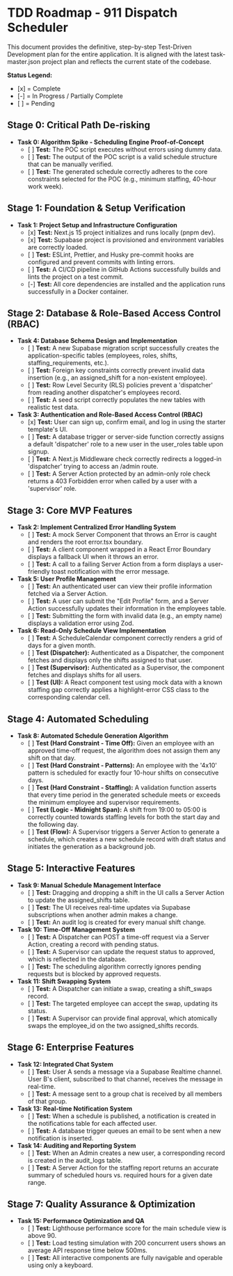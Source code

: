 # **TDD Roadmap \- 911 Dispatch Scheduler**

This document provides the definitive, step-by-step Test-Driven Development plan for the entire application. It is aligned with the latest task-master.json project plan and reflects the current state of the codebase.

**Status Legend:**

* \[x\] \= Complete  
* \[-\] \= In Progress / Partially Complete  
* \[ \] \= Pending

## **Stage 0: Critical Path De-risking**

* **Task 0: Algorithm Spike \- Scheduling Engine Proof-of-Concept**  
  * \[ \] **Test:** The POC script executes without errors using dummy data.  
  * \[ \] **Test:** The output of the POC script is a valid schedule structure that can be manually verified.  
  * \[ \] **Test:** The generated schedule correctly adheres to the core constraints selected for the POC (e.g., minimum staffing, 40-hour work week).

## **Stage 1: Foundation & Setup Verification**

* **Task 1: Project Setup and Infrastructure Configuration**  
  * \[x\] **Test:** Next.js 15 project initializes and runs locally (pnpm dev).  
  * \[x\] **Test:** Supabase project is provisioned and environment variables are correctly loaded.  
  * \[ \] **Test:** ESLint, Prettier, and Husky pre-commit hooks are configured and prevent commits with linting errors.  
  * \[ \] **Test:** A CI/CD pipeline in GitHub Actions successfully builds and lints the project on a test commit.  
  * \[-\] **Test:** All core dependencies are installed and the application runs successfully in a Docker container.

## **Stage 2: Database & Role-Based Access Control (RBAC)**

* **Task 4: Database Schema Design and Implementation**  
  * \[ \] **Test:** A new Supabase migration script successfully creates the application-specific tables (employees, roles, shifts, staffing\_requirements, etc.).  
  * \[ \] **Test:** Foreign key constraints correctly prevent invalid data insertion (e.g., an assigned\_shift for a non-existent employee).  
  * \[ \] **Test:** Row Level Security (RLS) policies prevent a 'dispatcher' from reading another dispatcher's employees record.  
  * \[ \] **Test:** A seed script correctly populates the new tables with realistic test data.  
* **Task 3: Authentication and Role-Based Access Control (RBAC)**  
  * \[x\] **Test:** User can sign up, confirm email, and log in using the starter template's UI.  
  * \[ \] **Test:** A database trigger or server-side function correctly assigns a default 'dispatcher' role to a new user in the user\_roles table upon signup.  
  * \[ \] **Test:** A Next.js Middleware check correctly redirects a logged-in 'dispatcher' trying to access an /admin route.  
  * \[ \] **Test:** A Server Action protected by an admin-only role check returns a 403 Forbidden error when called by a user with a 'supervisor' role.

## **Stage 3: Core MVP Features**

* **Task 2: Implement Centralized Error Handling System**  
  * \[ \] **Test:** A mock Server Component that throws an Error is caught and renders the root error.tsx boundary.  
  * \[ \] **Test:** A client component wrapped in a React Error Boundary displays a fallback UI when it throws an error.  
  * \[ \] **Test:** A call to a failing Server Action from a form displays a user-friendly toast notification with the error message.  
* **Task 5: User Profile Management**  
  * \[ \] **Test:** An authenticated user can view their profile information fetched via a Server Action.  
  * \[ \] **Test:** A user can submit the "Edit Profile" form, and a Server Action successfully updates their information in the employees table.  
  * \[ \] **Test:** Submitting the form with invalid data (e.g., an empty name) displays a validation error using Zod.  
* **Task 6: Read-Only Schedule View Implementation**  
  * \[ \] **Test:** A ScheduleCalendar component correctly renders a grid of days for a given month.  
  * \[ \] **Test (Dispatcher):** Authenticated as a Dispatcher, the component fetches and displays only the shifts assigned to that user.  
  * \[ \] **Test (Supervisor):** Authenticated as a Supervisor, the component fetches and displays shifts for all users.  
  * \[ \] **Test (UI):** A React component test using mock data with a known staffing gap correctly applies a highlight-error CSS class to the corresponding calendar cell.

## **Stage 4: Automated Scheduling**

* **Task 8: Automated Schedule Generation Algorithm**  
  * \[ \] **Test (Hard Constraint \- Time Off):** Given an employee with an approved time-off request, the algorithm does not assign them any shift on that day.  
  * \[ \] **Test (Hard Constraint \- Patterns):** An employee with the '4x10' pattern is scheduled for exactly four 10-hour shifts on consecutive days.  
  * \[ \] **Test (Hard Constraint \- Staffing):** A validation function asserts that every time period in the generated schedule meets or exceeds the minimum employee and supervisor requirements.  
  * \[ \] **Test (Logic \- Midnight Span):** A shift from 19:00 to 05:00 is correctly counted towards staffing levels for both the start day and the following day.  
  * \[ \] **Test (Flow):** A Supervisor triggers a Server Action to generate a schedule, which creates a new schedule record with draft status and initiates the generation as a background job.

## **Stage 5: Interactive Features**

* **Task 9: Manual Schedule Management Interface**  
  * \[ \] **Test:** Dragging and dropping a shift in the UI calls a Server Action to update the assigned\_shifts table.  
  * \[ \] **Test:** The UI receives real-time updates via Supabase subscriptions when another admin makes a change.  
  * \[ \] **Test:** An audit log is created for every manual shift change.  
* **Task 10: Time-Off Management System**  
  * \[ \] **Test:** A Dispatcher can POST a time-off request via a Server Action, creating a record with pending status.  
  * \[ \] **Test:** A Supervisor can update the request status to approved, which is reflected in the database.  
  * \[ \] **Test:** The scheduling algorithm correctly ignores pending requests but is blocked by approved requests.  
* **Task 11: Shift Swapping System**  
  * \[ \] **Test:** A Dispatcher can initiate a swap, creating a shift\_swaps record.  
  * \[ \] **Test:** The targeted employee can accept the swap, updating its status.  
  * \[ \] **Test:** A Supervisor can provide final approval, which atomically swaps the employee\_id on the two assigned\_shifts records.

## **Stage 6: Enterprise Features**

* **Task 12: Integrated Chat System**  
  * \[ \] **Test:** User A sends a message via a Supabase Realtime channel. User B's client, subscribed to that channel, receives the message in real-time.  
  * \[ \] **Test:** A message sent to a group chat is received by all members of that group.  
* **Task 13: Real-time Notification System**  
  * \[ \] **Test:** When a schedule is published, a notification is created in the notifications table for each affected user.  
  * \[ \] **Test:** A database trigger queues an email to be sent when a new notification is inserted.  
* **Task 14: Auditing and Reporting System**  
  * \[ \] **Test:** When an Admin creates a new user, a corresponding record is created in the audit\_logs table.  
  * \[ \] **Test:** A Server Action for the staffing report returns an accurate summary of scheduled hours vs. required hours for a given date range.

## **Stage 7: Quality Assurance & Optimization**

* **Task 15: Performance Optimization and QA**  
  * \[ \] **Test:** Lighthouse performance score for the main schedule view is above 90\.  
  * \[ \] **Test:** Load testing simulation with 200 concurrent users shows an average API response time below 500ms.  
  * \[ \] **Test:** All interactive components are fully navigable and operable using only a keyboard.